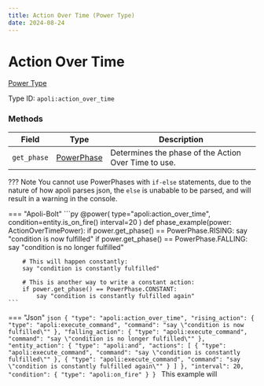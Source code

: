 ```yaml
---
title: Action Over Time (Power Type)
date: 2024-08-24
---
```


# Action Over Time

[Power Type](../power_types.md)

Type ID: `apoli:action_over_time`


### Methods

| Field       | Type | Description | 
|-------------|------|-------------|
| `get_phase` | [PowerPhase](../data_types/power_phase.md) | Determines the phase of the Action Over Time to use. | 


??? Note
    You cannot use PowerPhases with `if-else` statements, due to the nature of how apoli parses json, the `else` is unabable to be parsed, and will result in a warning in the console.

=== "Apoli-Bolt"
    ```py
    @power(
        type="apoli:action_over_time", 
        condition=entity.is_on_fire()
        interval=20
    )
    def phase_example(power: ActionOverTimePower):
        if power.get_phase() == PowerPhase.RISING:
            say "condition is now fulfilled"
        if power.get_phase() == PowerPhase.FALLING:
            say "condition is no longer fulfilled"
        
        # This will happen constantly:
        say "condition is constantly fulfilled"

        # This is another way to write a constant action:
        if power.get_phase() == PowerPhase.CONSTANT:
            say "condition is constantly fulfilled again"
    ```
=== "Json"
    ```json
    {
        "type": "apoli:action_over_time",
        "rising_action": {
            "type": "apoli:execute_command",
            "command": "say \"condition is now fulfilled\""
        },
        "falling_action": {
            "type": "apoli:execute_command",
            "command": "say \"condition is no longer fulfilled\""
        },
        "entity_action": {
            "type": "apoli:and",
            "actions": [
                {
                    "type": "apoli:execute_command",
                    "command": "say \"condition is constantly fulfilled\""
                },
                {
                    "type": "apoli:execute_command",
                    "command": "say \"condition is constantly fulfilled again\""
                }
            ]
        },
        "interval": 20,
        "condition": {
            "type": "apoli:on_fire"
        }
    }
    ```
This example will 